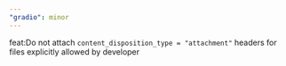 ```yaml
---
"gradio": minor
---
```


feat:Do not attach `content_disposition_type = "attachment"` headers for files explicitly allowed by developer
